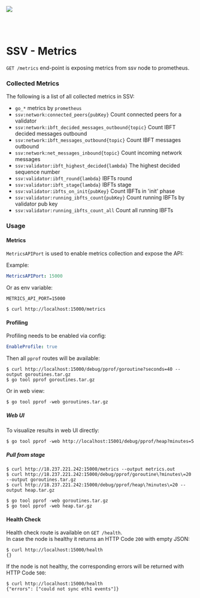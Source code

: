 [<img src="../docs/resources/bloxstaking_header_image.png" >](https://www.bloxstaking.com/)

<br>
<br>


# SSV - Metrics

`GET /metrics` end-point is exposing metrics from ssv node to prometheus.

### Collected Metrics

The following is a list of all collected metrics in SSV:

* `go_*` metrics by `prometheus`
* `ssv:network:connected_peers{pubKey}` Count connected peers for a validator
* `ssv:network:ibft_decided_messages_outbound{topic}` Count IBFT decided messages outbound
* `ssv:network:ibft_messages_outbound{topic}` Count IBFT messages outbound
* `ssv:network:net_messages_inbound{topic}` Count incoming network messages
* `ssv:validator:ibft_highest_decided{lambda}` The highest decided sequence number
* `ssv:validator:ibft_round{lambda}` IBFTs round
* `ssv:validator:ibft_stage{lambda}` IBFTs stage
* `ssv:validator:ibfts_on_init{pubKey}` Count IBFTs in 'init' phase
* `ssv:validator:running_ibfts_count{pubKey}` Count running IBFTs by validator pub key
* `ssv:validator:running_ibfts_count_all` Count all running IBFTs

### Usage

#### Metrics

`MetricsAPIPort` is used to enable metrics collection and expose the API:

Example:
```yaml
MetricsAPIPort: 15000
```

Or as env variable:
```shell
METRICS_API_PORT=15000
```

```shell
$ curl http://localhost:15000/metrics
```

#### Profiling

Profiling needs to be enabled via config:
```yaml
EnableProfile: true
```

Then all `pprof` routes will be available:
```shell
$ curl http://localhost:15000/debug/pprof/goroutine?seconds=40 --output goroutines.tar.gz
$ go tool pprof goroutines.tar.gz
```
Or in web view:
```shell
$ go tool pprof -web goroutines.tar.gz
```

##### Web UI

To visualize results in web UI directly:
```shell
$ go tool pprof -web http://localhost:15001/debug/pprof/heap?minutes=5
```

##### Pull from stage

```shell
$ curl http://18.237.221.242:15000/metrics --output metrics.out
$ curl http://18.237.221.242:15000/debug/pprof/goroutine\?minutes\=20 --output goroutines.tar.gz
$ curl http://18.237.221.242:15000/debug/pprof/heap\?minutes\=20 --output heap.tar.gz
```
```shell
$ go tool pprof -web goroutines.tar.gz 
$ go tool pprof -web heap.tar.gz
```

#### Health Check

Health check route is available on `GET /health`. \
In case the node is healthy it returns an HTTP Code `200` with empty JSON:
```shell
$ curl http://localhost:15000/health
{}
```

If the node is not healthy, the corresponding errors will be returned with HTTP Code `500`:
```shell
$ curl http://localhost:15000/health
{"errors": ["could not sync eth1 events"]}
```
